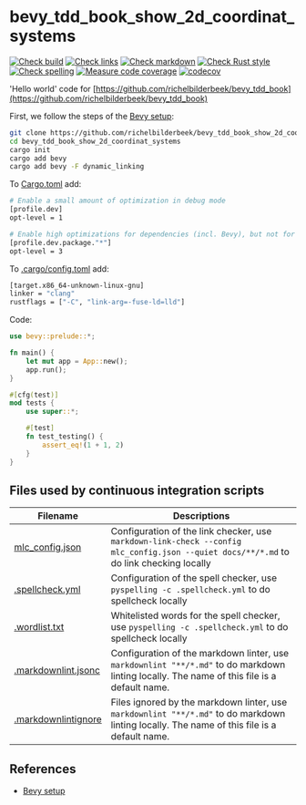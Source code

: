 # bevy_tdd_book_show_2d_coordinat_systems

[![Check build](https://github.com/richelbilderbeek/bevy_tdd_book_show_2d_coordinat_systems/actions/workflows/check_build.yaml/badge.svg?branch=master)](https://github.com/richelbilderbeek/bevy_tdd_book_show_2d_coordinat_systems/actions/workflows/check_build.yaml)
[![Check links](https://github.com/richelbilderbeek/bevy_tdd_book_show_2d_coordinat_systems/actions/workflows/check_links.yaml/badge.svg?branch=master)](https://github.com/richelbilderbeek/bevy_tdd_book_show_2d_coordinat_systems/actions/workflows/check_links.yaml)
[![Check markdown](https://github.com/richelbilderbeek/bevy_tdd_book_show_2d_coordinat_systems/actions/workflows/check_markdown.yaml/badge.svg?branch=master)](https://github.com/richelbilderbeek/bevy_tdd_book_show_2d_coordinat_systems/actions/workflows/check_markdown.yaml)
[![Check Rust style](https://github.com/richelbilderbeek/bevy_tdd_book_show_2d_coordinat_systems/actions/workflows/check_rust_style.yaml/badge.svg?branch=master)](https://github.com/richelbilderbeek/bevy_tdd_book_show_2d_coordinat_systems/actions/workflows/check_rust_style.yaml)
[![Check spelling](https://github.com/richelbilderbeek/bevy_tdd_book_show_2d_coordinat_systems/actions/workflows/check_spelling.yaml/badge.svg?branch=master)](https://github.com/richelbilderbeek/bevy_tdd_book_show_2d_coordinat_systems/actions/workflows/check_spelling.yaml)
[![Measure code coverage](https://github.com/richelbilderbeek/bevy_tdd_book_show_2d_coordinat_systems/actions/workflows/measure_codecov.yaml/badge.svg?branch=master)](https://github.com/richelbilderbeek/bevy_tdd_book_show_2d_coordinat_systems/actions/workflows/measure_codecov.yaml)
[![codecov](https://codecov.io/gh/richelbilderbeek/bevy_tdd_book_show_2d_coordinat_systems/graph/badge.svg?token=XAVFZYDQKZ)](https://codecov.io/gh/richelbilderbeek/bevy_tdd_book_show_2d_coordinat_systems)

'Hello world' code for [https://github.com/richelbilderbeek/bevy_tdd_book](https://github.com/richelbilderbeek/bevy_tdd_book)

First, we follow the steps of the [Bevy setup](https://bevyengine.org/learn/quick-start/getting-started/setup/):

```bash
git clone https://github.com/richelbilderbeek/bevy_tdd_book_show_2d_coordinat_systems
cd bevy_tdd_book_show_2d_coordinat_systems
cargo init
cargo add bevy
cargo add bevy -F dynamic_linking
```

To [Cargo.toml](Cargo.toml) add:

```bash
# Enable a small amount of optimization in debug mode
[profile.dev]
opt-level = 1

# Enable high optimizations for dependencies (incl. Bevy), but not for our code:
[profile.dev.package."*"]
opt-level = 3
```

To [.cargo/config.toml](.cargo/config.toml) add:

```bash
[target.x86_64-unknown-linux-gnu]
linker = "clang"
rustflags = ["-C", "link-arg=-fuse-ld=lld"]
```

Code:

```rust
use bevy::prelude::*;

fn main() {
    let mut app = App::new();
    app.run();
}

#[cfg(test)]
mod tests {
    use super::*;

    #[test]
    fn test_testing() {
        assert_eq!(1 + 1, 2)
    }
}
```

## Files used by continuous integration scripts

Filename                                  |Descriptions
------------------------------------------|--------------------------------------------------------------------------------------------------------------------------------------
[mlc_config.json](mlc_config.json)        |Configuration of the link checker, use `markdown-link-check --config mlc_config.json --quiet docs/**/*.md` to do link checking locally
[.spellcheck.yml](.spellcheck.yml)        |Configuration of the spell checker, use `pyspelling -c .spellcheck.yml` to do spellcheck locally
[.wordlist.txt](.wordlist.txt)            |Whitelisted words for the spell checker, use `pyspelling -c .spellcheck.yml` to do spellcheck locally
[.markdownlint.jsonc](.markdownlint.jsonc)|Configuration of the markdown linter, use `markdownlint "**/*.md"` to do markdown linting locally. The name of this file is a default name.
[.markdownlintignore](.markdownlintignore)|Files ignored by the markdown linter, use `markdownlint "**/*.md"` to do markdown linting locally. The name of this file is a default name.

## References

* [Bevy setup](https://bevyengine.org/learn/quick-start/getting-started/setup/)
